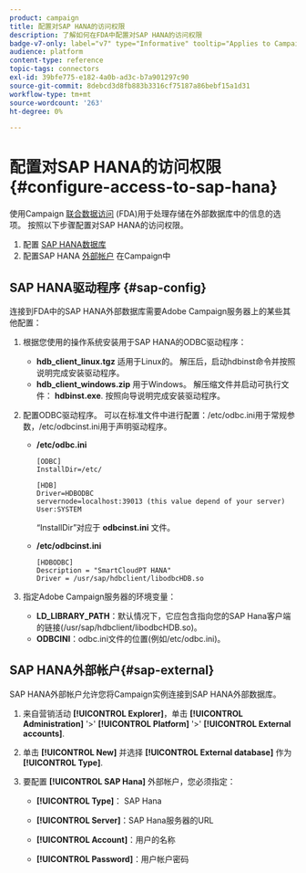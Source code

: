 ```yaml
---
product: campaign
title: 配置对SAP HANA的访问权限
description: 了解如何在FDA中配置对SAP HANA的访问权限
badge-v7-only: label="v7" type="Informative" tooltip="Applies to Campaign Classic v7 only"
audience: platform
content-type: reference
topic-tags: connectors
exl-id: 39bfe775-e182-4a0b-ad3c-b7a901297c90
source-git-commit: 8debcd3d8fb883b3316cf75187a86bebf15a1d31
workflow-type: tm+mt
source-wordcount: '263'
ht-degree: 0%

---
```


# 配置对SAP HANA的访问权限 {#configure-access-to-sap-hana}



使用Campaign [联合数据访问](../../installation/using/about-fda.md) (FDA)用于处理存储在外部数据库中的信息的选项。 按照以下步骤配置对SAP HANA的访问权限。

1. 配置 [SAP HANA数据库](#sap-config)
1. 配置SAP HANA [外部帐户](#sap-external) 在Campaign中

## SAP HANA驱动程序 {#sap-config}

连接到FDA中的SAP HANA外部数据库需要Adobe Campaign服务器上的某些其他配置：

1. 根据您使用的操作系统安装用于SAP HANA的ODBC驱动程序：

   * **hdb_client_linux.tgz** 适用于Linux的。 解压后，启动hdbinst命令并按照说明完成安装驱动程序。
   * **hdb_client_windows.zip** 用于Windows。 解压缩文件并启动可执行文件： **hdbinst.exe**. 按照向导说明完成安装驱动程序。

1. 配置ODBC驱动程序。 可以在标准文件中进行配置：/etc/odbc.ini用于常规参数，/etc/odbcinst.ini用于声明驱动程序。

   * **/etc/odbc.ini**

      ```
      [ODBC]
      InstallDir=/etc/
      
      [HDB]
      Driver=HDBODBC
      servernode=localhost:39013 (this value depend of your server)
      User:SYSTEM
      ```

      “InstallDir”对应于 **odbcinst.ini** 文件。

   * **/etc/odbcinst.ini**

      ```
      [HDBODBC]
      Description = "SmartCloudPT HANA"
      Driver = /usr/sap/hdbclient/libodbcHDB.so
      ```

1. 指定Adobe Campaign服务器的环境变量：

   * **LD_LIBRARY_PATH**：默认情况下，它应包含指向您的SAP Hana客户端的链接(/usr/sap/hdbclient/libodbcHDB.so)。
   * **ODBCINI**：odbc.ini文件的位置(例如/etc/odbc.ini)。

## SAP HANA外部帐户{#sap-external}

SAP HANA外部帐户允许您将Campaign实例连接到SAP HANA外部数据库。

1. 来自营销活动 **[!UICONTROL Explorer]**，单击 **[!UICONTROL Administration]** &#39;>&#39; **[!UICONTROL Platform]** &#39;>&#39; **[!UICONTROL External accounts]**.

1. 单击 **[!UICONTROL New]** 并选择 **[!UICONTROL External database]** 作为 **[!UICONTROL Type]**.

1. 要配置 **[!UICONTROL SAP Hana]** 外部帐户，您必须指定：

   * **[!UICONTROL Type]**： SAP Hana

   * **[!UICONTROL Server]**：SAP Hana服务器的URL

   * **[!UICONTROL Account]**：用户的名称

   * **[!UICONTROL Password]**：用户帐户密码
